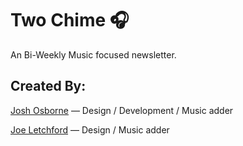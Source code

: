 # Two Chime 🎧
An Bi-Weekly Music focused newsletter.

## Created By:
[Josh Osborne](https://www.instagram.com/joshosbrn/) — Design / Development / Music adder

[Joe Letchford](https://www.instagram.com/joeletchford/) — Design / Music adder
